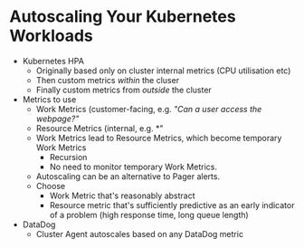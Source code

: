 # Autoscaling Your Kubernetes Workloads

* Kubernetes HPA
    * Originally based only on cluster internal metrics (CPU utilisation etc)
    * Then custom metrics *within* the cluser
    * Finally custom metrics from *outside* the cluster
* Metrics to use
    * Work Metrics (customer-facing, e.g. *"Can a user access the webpage?"*
    * Resource Metrics (internal, e.g. *"
    * Work Metrics lead to Resource Metrics, which become temporary Work Metrics
        * Recursion
        * No need to monitor temporary Work Metrics.
    * Autoscaling can be an alternative to Pager alerts.
    * Choose
        * Work Metric that's reasonably abstract
        * Resource metric that's sufficiently predictive as an early indicator of a problem (high response time, long queue length)
* DataDog
    * Cluster Agent autoscales based on any DataDog metric
